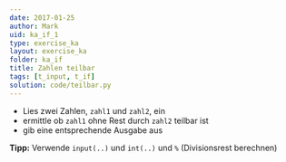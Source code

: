 ```yaml
---
date: 2017-01-25
author: Mark
uid: ka_if_1
type: exercise_ka
layout: exercise_ka
folder: ka_if
title: Zahlen teilbar
tags: [t_input, t_if]
solution: code/teilbar.py
---
```


- Lies zwei Zahlen, `zahl1` und `zahl2`, ein
- ermittle ob `zahl1` ohne Rest durch `zahl2` teilbar ist
- gib eine entsprechende Ausgabe aus

**Tipp:** Verwende `input(..)` und `int(..)` und `%` (Divisionsrest berechnen)
